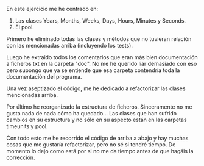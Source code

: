 En este ejercicio me he centrado en: 

1. Las clases Years, Months, Weeks, Days, Hours, Minutes y Seconds.
2. El pool.

Primero he eliminado todas las clases y métodos que no tuvieran relación con las mencionadas arriba (incluyendo los tests).

Luego he extraido todos los comentarios que eran más bien documentación a ficheros txt en la carpeta "doc". No me he querido liar demasiado con eso pero supongo que ya se entiende que esa carpeta contendría toda la documentación del programa.

Una vez aseptizado el código, me he dedicado a refactorizar las clases mencionadas arriba.

Por último he reorganizado la estructura de ficheros. Sinceramente no me gusta nada de nada cómo ha quedado... Las clases que han sufrido cambios en su estructura y no sólo en su aspecto están en las carpetas timeunits y pool.

Con todo esto me he recorrido el código de arriba a abajo y hay muchas cosas que me gustaría refactorizar, pero no sé si tendré tiempo. De momento lo dejo como está por si no me da tiempo antes de que hagáis la corrección.
